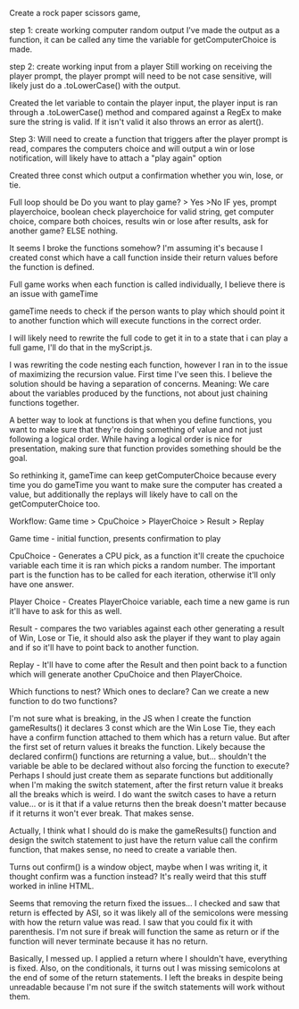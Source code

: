 Create a rock paper scissors game,

step 1: create working computer random output
I've made the output as a function, it can be called any time the variable
for getComputerChoice is made.

step 2: create working input from a player
Still working on receiving the player prompt, the player prompt will need
to be not case sensitive, will likely just do a .toLowerCase() with the
output.

Created the let variable to contain the player input, the player input is ran through a .toLowerCase() method and compared against a RegEx to make sure the string is valid. If it isn't valid it also throws an error as alert().

Step 3: Will need to create a function that triggers after the player
prompt is read, compares the computers choice and will output a
win or lose notification, will likely have to attach a "play again" option

Created three const which output a confirmation whether you win, lose, or tie.

Full loop should be
Do you want to play game? > Yes >No
IF yes, prompt playerchoice, boolean check playerchoice for valid string, get computer choice, compare both choices, results win or lose after results, ask for another game?
ELSE nothing.

It seems I broke the functions somehow? I'm assuming it's because I created const which have a call function inside their return values before the function is defined.

Full game works when each function is called individually, I believe there is an issue with gameTime

gameTime needs to check if the person wants to play which should point it to another function which will execute functions in the correct order.

I will likely need to rewrite the full code to get it in to a state that i can play a full game, I'll do that in the myScript.js.

I was rewriting the code nesting each function, however I ran in to the issue of maximizing the recursion value. First time I've seen this. I believe the solution should be having a separation of concerns. Meaning: We care about the variables produced by the functions, not about just chaining functions together.

A better way to look at functions is that when you define functions, you want to make sure that they're doing something of value and not just following a logical order. While having a logical order is nice for presentation, making sure that function provides something should be the goal.

So rethinking it, gameTime can keep getComputerChoice because every time you do gameTime you want to make sure the computer has created a value, but additionally the replays will likely have to call on the getComputerChoice too.

Workflow:
Game time > CpuChoice > PlayerChoice > Result > Replay

Game time - initial function, presents confirmation to play

CpuChoice - Generates a CPU pick, as a function it'll create the cpuchoice variable each time it is ran which picks a random number. The important part is the function has to be called for each iteration, otherwise it'll only have one answer.

Player Choice - Creates PlayerChoice variable, each time a new game is run it'll have to ask for this as well.

Result - compares the two variables against each other generating a result of Win, Lose or Tie, it should also ask the player if they want to play again and if so it'll have to point back to another function.

Replay - It'll have to come after the Result and then point back to a function which will generate another CpuChoice and then PlayerChoice.

Which functions to nest? Which ones to declare? Can we create a new function to do two functions?

I'm not sure what is breaking, in the JS when I create the function gameResults() it declares 3 const which are the Win Lose Tie, they each have a confirm function attached to them which has a return value. But after the first set of return values it breaks the function. Likely because the declared confirm() functions are returning a value, but... shouldn't the variable be able to be declared without also forcing the function to execute? Perhaps I should just create them as separate functions but additionally when I'm making the switch statement, after the first return value it breaks all the breaks which is weird. I do want the switch cases to have a return value... or is it that if a value returns then the break doesn't matter because if it returns it won't ever break. That makes sense.

Actually, I think what I should do is make the gameResults() function and design the switch statement to just have the return value call the confirm function, that makes sense, no need to create a variable then.

Turns out confirm() is a window object, maybe when I was writing it, it thought confirm was a function instead? It's really weird that this stuff worked in inline HTML.

Seems that removing the return fixed the issues... I checked and saw that return is effected by ASI, so it was likely all of the semicolons were messing with how the return value was read. I saw that you could fix it with parenthesis. I'm not sure if break will function the same as return or if the function will never terminate because it has no return.

Basically, I messed up. I applied a return where I shouldn't have, everything is fixed. Also, on the conditionals, it turns out I was missing semicolons at the end of some of the return statements. I left the breaks in despite being unreadable because I'm not sure if the switch statements will work without them.